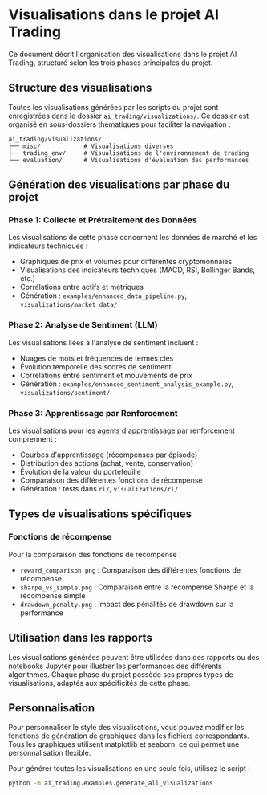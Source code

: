 # Visualisations dans le projet AI Trading

Ce document décrit l'organisation des visualisations dans le projet AI Trading, structuré selon les trois phases principales du projet.

## Structure des visualisations

Toutes les visualisations générées par les scripts du projet sont enregistrées dans le dossier `ai_trading/visualizations/`. Ce dossier est organisé en sous-dossiers thématiques pour faciliter la navigation :

```
ai_trading/visualizations/
├── misc/            # Visualisations diverses
├── trading_env/     # Visualisations de l'environnement de trading
└── evaluation/      # Visualisations d'évaluation des performances
```

## Génération des visualisations par phase du projet

### Phase 1: Collecte et Prétraitement des Données
Les visualisations de cette phase concernent les données de marché et les indicateurs techniques :
- Graphiques de prix et volumes pour différentes cryptomonnaies
- Visualisations des indicateurs techniques (MACD, RSI, Bollinger Bands, etc.)
- Corrélations entre actifs et métriques
- Génération : `examples/enhanced_data_pipeline.py`, `visualizations/market_data/`

### Phase 2: Analyse de Sentiment (LLM)
Les visualisations liées à l'analyse de sentiment incluent :
- Nuages de mots et fréquences de termes clés 
- Évolution temporelle des scores de sentiment
- Corrélations entre sentiment et mouvements de prix
- Génération : `examples/enhanced_sentiment_analysis_example.py`, `visualizations/sentiment/`

### Phase 3: Apprentissage par Renforcement
Les visualisations pour les agents d'apprentissage par renforcement comprennent :
- Courbes d'apprentissage (récompenses par épisode)
- Distribution des actions (achat, vente, conservation)
- Évolution de la valeur du portefeuille
- Comparaison des différentes fonctions de récompense
- Génération : tests dans `rl/`, `visualizations/rl/`

## Types de visualisations spécifiques

### Fonctions de récompense 
Pour la comparaison des fonctions de récompense :
- `reward_comparison.png` : Comparaison des différentes fonctions de récompense
- `sharpe_vs_simple.png` : Comparaison entre la récompense Sharpe et la récompense simple
- `drawdown_penalty.png` : Impact des pénalités de drawdown sur la performance

## Utilisation dans les rapports

Les visualisations générées peuvent être utilisées dans des rapports ou des notebooks Jupyter pour illustrer les performances des différents algorithmes. Chaque phase du projet possède ses propres types de visualisations, adaptés aux spécificités de cette phase.

## Personnalisation

Pour personnaliser le style des visualisations, vous pouvez modifier les fonctions de génération de graphiques dans les fichiers correspondants. Tous les graphiques utilisent matplotlib et seaborn, ce qui permet une personnalisation flexible.

Pour générer toutes les visualisations en une seule fois, utilisez le script :
```bash
python -m ai_trading.examples.generate_all_visualizations
``` 